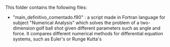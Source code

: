 This folder contains the following files:    
* "main_definitivo_comentado.f90" : a script made in Fortran language for subject "Numerical Analysis" which solves the problem of a two-dimension golf ball shot given different parameters such as angle and force. It compares different numerical methods for differential equation systems, such as Euler's or Runge Kutta's
